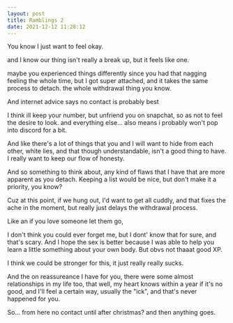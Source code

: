 ```yaml
---
layout: post
title: Ramblings 2
date: 2021-12-12 11:28:12
---
```

You know I just want to feel okay.

and I know our thing isn't really a break up, but it feels like one.

maybe you experienced things differently since you had that nagging feeling the whole time, but I got super attached, and it takes the same process to detach. the whole withdrawal thing you know.

And internet advice says no contact is probably best

I think ill keep your number, but unfriend you on snapchat, so as not to feel the desire to look. and everything else... also means i probably won't pop into discord for a bit.

And like there's a lot of things that you and I will want to hide from each other, white lies, and that though understandable, isn't a good thing to have. I really want to keep our flow of honesty.

And so something to think about, any kind of flaws that I have that are more apparent as you detach. Keeping a list would be nice, but don't make it a priority, you know?

Cuz at this point, if we hung out, I'd want to get all cuddly, and that fixes the ache in the moment, but really just delays the withdrawal process.

Like an if you love someone let them go,

I don't think you could ever forget me, but I dont' know that for sure, and that's scary. And I hope the sex is better because I was able to help you learn a little something about your own body. But obvs not thaaat good XP.

I think we could be stronger for this, it just really really sucks.

And the on reassureance I have for you, there were some almost relationships in my life too, that well, my heart knows within a year if it's no good, and I'll feel a certain way, usually the "ick", and that's never happened for you.
 
So... from here no contact until after christmas? and then anything goes.